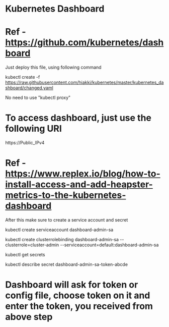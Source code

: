 # Kubernetes Dashboard
# Ref - https://github.com/kubernetes/dashboard

Just deploy this file, using following command

kubectl create -f https://raw.githubusercontent.com/hiakki/kubernetes/master/kubernetes_dashboard/changed.yaml

No need to use "kubectl proxy"

# To access dashboard, just use the following URI

https://Public_IPv4

# Ref - https://www.replex.io/blog/how-to-install-access-and-add-heapster-metrics-to-the-kubernetes-dashboard

After this make sure to create a service account and secret

kubectl create serviceaccount dashboard-admin-sa

kubectl create clusterrolebinding dashboard-admin-sa --clusterrole=cluster-admin --serviceaccount=default:dashboard-admin-sa

kubectl get secrets

kubectl describe secret dashboard-admin-sa-token-abcde

# Dashboard will ask for token or config file, choose token on it and enter the token, you received from above step
